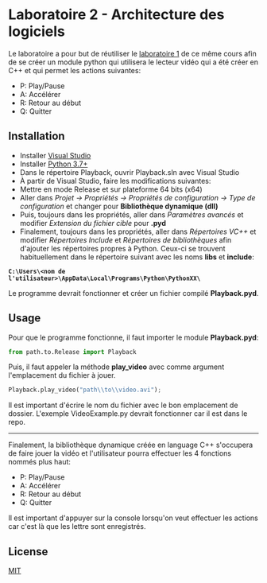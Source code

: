 # Laboratoire 2 - Architecture des logiciels

Le laboratoire a pour but de réutiliser le [laboratoire 1](https://github.com/jovil210/lab1_logiciel) de ce même cours afin de se créer un module python qui utilisera le lecteur vidéo qui a été créer en C++ et qui permet les actions suivantes:
* P: Play/Pause
* A: Accélérer
* R: Retour au début
* Q: Quitter

## Installation

* Installer [Visual Studio](https://visualstudio.microsoft.com/fr/downloads/)
* Installer [Python 3.7+](https://www.python.org/downloads/)
* Dans le répertoire Playback, ouvrir Playback.sln avec Visual Studio
* À partir de Visual Studio, faire les modifications suivantes:
* Mettre en mode Release et sur plateforme 64 bits (x64)
* Aller dans *Projet -> Propriétés -> Propriétés de configuration -> Type de configuration* et changer pour __Bibliothèque dynamique (dll)__
* Puis, toujours dans les propriétés, aller dans *Paramètres avancés* et modifier *Extension du fichier cible* pour __.pyd__
* Finalement, toujours dans les propriétés, aller dans *Répertoires VC++* et modifier *Répertoires Include* et *Répertoires de bibliothèques* afin d'ajouter les répertoires propres à Python. Ceux-ci se trouvent habituellement dans le répertoire suivant avec les noms **libs** et **include**:

__```C:\Users\<nom de l'utilisateur>\AppData\Local\Programs\Python\PythonXX\```__

Le programme devrait fonctionner et créer un fichier compilé __Playback.pyd__.



## Usage
Pour que le programme fonctionne, il faut importer le module __Playback.pyd__:
```python
from path.to.Release import Playback
```
Puis, il faut appeler la méthode **play_video** avec comme argument l'emplacement du fichier à jouer.

```python
Playback.play_video("path\\to\\video.avi");
```
Il est important d'écrire le nom du fichier avec le bon emplacement de dossier. L'exemple VideoExample.py devrait fonctionner car il est dans le repo.
***
Finalement, la bibliothèque dynamique créée en language C++ s'occupera de faire jouer la vidéo et l'utilisateur pourra effectuer les 4 fonctions nommés plus haut:
* P: Play/Pause
* A: Accélérer
* R: Retour au début
* Q: Quitter

Il est important d'appuyer sur la console lorsqu'on veut effectuer les actions car c'est là que les lettre sont enregistrés.


## License
[MIT](https://choosealicense.com/licenses/mit/)
